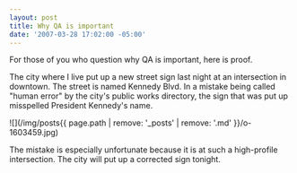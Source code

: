 ```yaml
---
layout: post
title: Why QA is important
date: '2007-03-28 17:02:00 -05:00'
---
```


For those of you who question why QA is important, here is proof.

The city where I live put up a new street sign last night at an intersection in downtown. The street is named Kennedy Blvd. In a mistake being called "human error" by the city's public works directory, the sign that was put up misspelled President Kennedy's name.

![](/img/posts{{ page.path | remove: '_posts' | remove: '.md' }}/o-1603459.jpg)

The mistake is especially unfortunate because it is at such a high-profile intersection. The city will put up a corrected sign tonight. <br>
